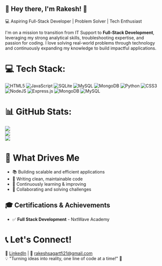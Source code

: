 ## 🚀 Hey there, I'm Rakesh! 👋

💻 Aspiring Full-Stack Developer | Problem Solver | Tech Enthusiast

I'm on a mission to transition from IT Support to **Full-Stack Development**, leveraging my strong analytical skills, troubleshooting expertise, and passion for coding. I love solving real-world problems through technology and continuously expanding my knowledge to build impactful applications.

# 💻 Tech Stack:
![HTML5](https://img.shields.io/badge/html5-%23E34F26.svg?style=for-the-badge&logo=html5&logoColor=white) ![JavaScript](https://img.shields.io/badge/javascript-%23323330.svg?style=for-the-badge&logo=javascript&logoColor=%23F7DF1E) ![SQLite](https://img.shields.io/badge/sqlite-%2307405e.svg?style=for-the-badge&logo=sqlite&logoColor=white) ![MySQL](https://img.shields.io/badge/mysql-4479A1.svg?style=for-the-badge&logo=mysql&logoColor=white) ![MongoDB](https://img.shields.io/badge/MongoDB-%234ea94b.svg?style=for-the-badge&logo=mongodb&logoColor=white) ![Python](https://img.shields.io/badge/python-3670A0?style=for-the-badge&logo=python&logoColor=ffdd54) ![CSS3](https://img.shields.io/badge/css3-%231572B6.svg?style=for-the-badge&logo=css3&logoColor=white) ![NodeJS](https://img.shields.io/badge/node.js-6DA55F?style=for-the-badge&logo=node.js&logoColor=white) ![Express.js](https://img.shields.io/badge/express.js-%23404d59.svg?style=for-the-badge&logo=express&logoColor=%2361DAFB) ![MongoDB](https://img.shields.io/badge/MongoDB-%234ea94b.svg?style=for-the-badge&logo=mongodb&logoColor=white) ![MySQL](https://img.shields.io/badge/mysql-4479A1.svg?style=for-the-badge&logo=mysql&logoColor=white)
# 📊 GitHub Stats:
![](https://github-readme-stats.vercel.app/api?username=RakSagaTech&theme=merko&hide_border=false&include_all_commits=false&count_private=false)<br/>
![](https://nirzak-streak-stats.vercel.app/?user=RakSagaTech&theme=merko&hide_border=false)<br/>
![](https://github-readme-stats.vercel.app/api/top-langs/?username=RakSagaTech&theme=merko&hide_border=false&include_all_commits=false&count_private=false&layout=compact)

# 🎯 What Drives Me
- 📚 Building scalable and efficient applications<br/>
- 🎯 Writing clean, maintainable code<br/>
- 🌟 Continuously learning & improving<br/>
- 🔧 Collaborating and solving challenges<br/>

## 🎓 Certifications & Achievements
- ✅ **Full Stack Development** - NxtWave Academy

# 📞 Let's Connect!
🔗 [LinkedIn](https://www.linkedin.com/in/rakeshsagarsandola/) | 📧 rakeshsagartfi21@gmail.com<br/>
💡 "Turning ideas into reality, one line of code at a time!" 🚀
